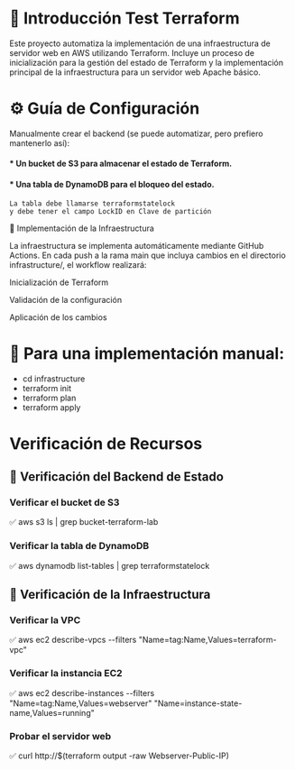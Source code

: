 # 📌 Introducción Test Terraform 

Este proyecto automatiza la implementación de una infraestructura de servidor web en AWS utilizando Terraform. Incluye un proceso de inicialización para la gestión del estado de Terraform y la implementación principal de la infraestructura para un servidor web Apache básico.

# ⚙️ Guía de Configuración

Manualmente crear el backend (se puede automatizar, pero prefiero mantenerlo así):

#### * Un bucket de S3 para almacenar el estado de Terraform.

#### * Una tabla de DynamoDB para el bloqueo del estado. 
    La tabla debe llamarse terraformstatelock
    y debe tener el campo LockID en Clave de partición

🔹 Implementación de la Infraestructura

La infraestructura se implementa automáticamente mediante GitHub Actions. En cada push a la rama main que incluya cambios en el directorio infrastructure/, el workflow realizará:

Inicialización de Terraform

Validación de la configuración

Aplicación de los cambios

# 🔹 Para una implementación manual:

* cd infrastructure
* terraform init
* terraform plan
* terraform apply

# Verificación de Recursos

## 🔹 Verificación del Backend de Estado

### Verificar el bucket de S3
✅ aws s3 ls | grep bucket-terraform-lab

### Verificar la tabla de DynamoDB
✅ aws dynamodb list-tables | grep terraformstatelock

## 🔹  Verificación de la Infraestructura

### Verificar la VPC
✅ aws ec2 describe-vpcs --filters "Name=tag:Name,Values=terraform-vpc"

### Verificar la instancia EC2
✅ aws ec2 describe-instances --filters "Name=tag:Name,Values=webserver" "Name=instance-state-name,Values=running"

### Probar el servidor web
✅ curl http://$(terraform output -raw Webserver-Public-IP)
